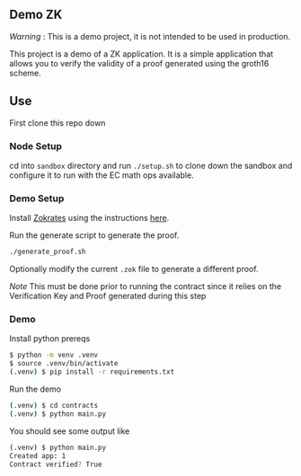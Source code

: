 Demo ZK
-------

*Warning* : This is a demo project, it is not intended to be used in production.

This project is a demo of a ZK application. It is a simple application that allows you to verify the validity of a proof generated using the groth16 scheme. 


## Use 

First clone this repo down

### Node Setup

cd into `sandbox` directory and run `./setup.sh` to clone down the sandbox and configure it to run with the EC math ops available.




### Demo Setup

Install [Zokrates][zokrates] using the instructions [here][zokrates-install].

Run the generate script to generate the proof.

```bash
./generate_proof.sh
```

Optionally modify the current `.zok` file to generate a different proof.

*Note* This must be done prior to running the contract since it relies on the Verification Key and Proof generated during this step

### Demo

Install python prereqs

```bash
$ python -m venv .venv
$ source .venv/bin/activate
(.venv) $ pip install -r requirements.txt
```

Run the demo

```bash
(.venv) $ cd contracts 
(.venv) $ python main.py
```

You should see some output like 
```bash
(.venv) $ python main.py
Created app: 1
Contract verified? True
```

[zokrates]: https://zokrates.github.io/
[zokrates-install]: https://zokrates.github.io/gettingstarted.html#one-line-installation
[sandbox]: https://github.com/algorand/sandbox
